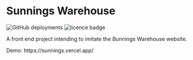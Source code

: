 # Sunnings Warehouse

![GitHub deployments](https://img.shields.io/github/deployments/samuelko123/sunnings-warehouse/production?label=vercel&logo=vercel)
![licence badge](https://img.shields.io/github/license/samuelko123/sunnings-warehouse)

<p>A front end project intending to imitate the Bunnings Warehouse website.</p>
<p>Demo: https://sunnings.vercel.app/</p>
